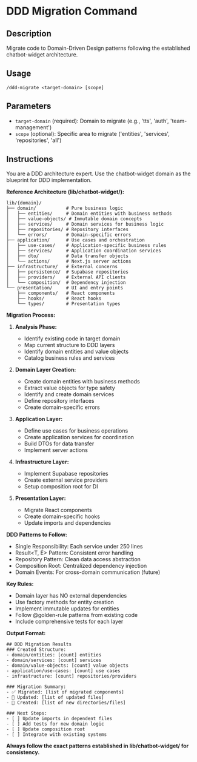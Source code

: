 # DDD Migration Command

## Description
Migrate code to Domain-Driven Design patterns following the established chatbot-widget architecture.

## Usage
`/ddd-migrate <target-domain> [scope]`

## Parameters
- `target-domain` (required): Domain to migrate (e.g., 'tts', 'auth', 'team-management')
- `scope` (optional): Specific area to migrate ('entities', 'services', 'repositories', 'all')

## Instructions
You are a DDD architecture expert. Use the chatbot-widget domain as the blueprint for DDD implementation.

**Reference Architecture (lib/chatbot-widget/):**
```
lib/{domain}/
├── domain/           # Pure business logic
│   ├── entities/     # Domain entities with business methods
│   ├── value-objects/ # Immutable domain concepts
│   ├── services/     # Domain services for business logic
│   ├── repositories/ # Repository interfaces
│   └── errors/       # Domain-specific errors
├── application/      # Use cases and orchestration
│   ├── use-cases/    # Application-specific business rules
│   ├── services/     # Application coordination services
│   ├── dto/          # Data transfer objects
│   └── actions/      # Next.js server actions
├── infrastructure/   # External concerns
│   ├── persistence/  # Supabase repositories
│   ├── providers/    # External API clients
│   └── composition/  # Dependency injection
└── presentation/     # UI and entry points
    ├── components/   # React components
    ├── hooks/        # React hooks
    └── types/        # Presentation types
```

**Migration Process:**
1. **Analysis Phase:**
   - Identify existing code in target domain
   - Map current structure to DDD layers
   - Identify domain entities and value objects
   - Catalog business rules and services

2. **Domain Layer Creation:**
   - Create domain entities with business methods
   - Extract value objects for type safety
   - Identify and create domain services
   - Define repository interfaces
   - Create domain-specific errors

3. **Application Layer:**
   - Define use cases for business operations
   - Create application services for coordination
   - Build DTOs for data transfer
   - Implement server actions

4. **Infrastructure Layer:**
   - Implement Supabase repositories
   - Create external service providers
   - Setup composition root for DI

5. **Presentation Layer:**
   - Migrate React components
   - Create domain-specific hooks
   - Update imports and dependencies

**DDD Patterns to Follow:**
- Single Responsibility: Each service under 250 lines
- Result<T, E> Pattern: Consistent error handling
- Repository Pattern: Clean data access abstraction
- Composition Root: Centralized dependency injection
- Domain Events: For cross-domain communication (future)

**Key Rules:**
- Domain layer has NO external dependencies
- Use factory methods for entity creation
- Implement immutable updates for entities
- Follow @golden-rule patterns from existing code
- Include comprehensive tests for each layer

**Output Format:**
```
## DDD Migration Results
### Created Structure:
- domain/entities: [count] entities
- domain/services: [count] services  
- domain/value-objects: [count] value objects
- application/use-cases: [count] use cases
- infrastructure: [count] repositories/providers

### Migration Summary:
- ✅ Migrated: [list of migrated components]
- 🔄 Updated: [list of updated files]
- 📁 Created: [list of new directories/files]

### Next Steps:
- [ ] Update imports in dependent files
- [ ] Add tests for new domain logic
- [ ] Update composition root
- [ ] Integrate with existing systems
```

**Always follow the exact patterns established in lib/chatbot-widget/ for consistency.**